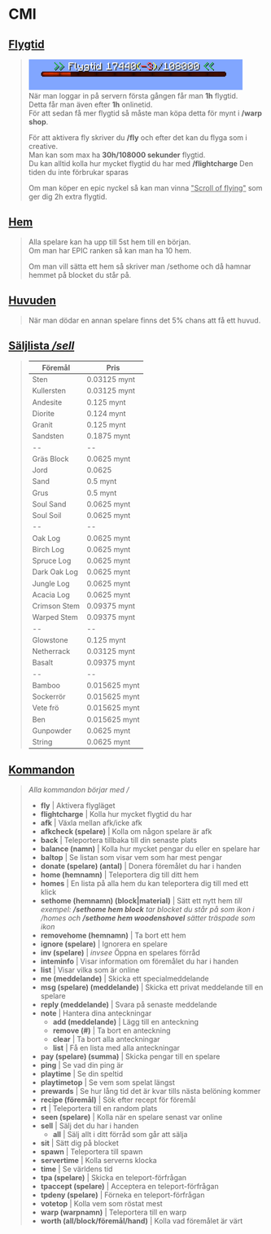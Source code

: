 # CMI

## <ins>Flygtid</ins>
>![Flygtid](../bilder/flygtid.png)  
>När man loggar in på servern första gången får man **1h** flygtid.  
Detta får man även efter **1h** onlinetid.  
För att sedan få mer flygtid så måste man köpa detta för mynt i **/warp shop**.  
>  
>För att aktivera fly skriver du **/fly** och efter det kan du flyga som i creative.  
Man kan som max ha **30h/108000 sekunder** flygtid.  
Du kan alltid kolla hur mycket flygtid du har med **/flightcharge**
Den tiden du inte förbrukar sparas
> 
>Om man köper en epic nyckel så kan man vinna <ins>"Scroll of flying"</ins> som ger dig 2h extra flygtid.

## <ins>Hem</ins>
>Alla spelare kan ha upp till 5st hem till en början.  
>Om man har EPIC ranken så kan man ha 10 hem.  
>
>Om man vill sätta ett hem så skriver man /sethome och då hamnar hemmet på blocket du står på.  

## <ins>Huvuden</ins>
>När man dödar en annan spelare finns det 5% chans att få ett huvud.

## <ins>Säljlista */sell*</ins>

>| Föremål | Pris |
>|--|--|
>| Sten | 0.03125 mynt |
>| Kullersten | 0.03125 mynt |
>| Andesite | 0.125 mynt |
>| Diorite | 0.124 mynt |
>| Granit | 0.125 mynt |
>| Sandsten | 0.1875 mynt |
>|--|--|
>| Gräs Block | 0.0625 mynt |
>| Jord | 0.0625 |
>| Sand | 0.5 mynt |
>| Grus | 0.5 mynt |
>| Soul Sand | 0.0625 mynt |
>| Soul Soil | 0.0625 mynt |
>|--|--|
>| Oak Log | 0.0625 mynt |
>| Birch Log | 0.0625 mynt |
>| Spruce Log | 0.0625 mynt |
>| Dark Oak Log | 0.0625 mynt | 
>| Jungle Log | 0.0625 mynt |
>| Acacia Log | 0.0625 mynt |
>| Crimson Stem | 0.09375 mynt |
>| Warped Stem | 0.09375 mynt |
>|--|--|
>| Glowstone | 0.125 mynt |
>| Netherrack | 0.03125 mynt |
>| Basalt | 0.09375 mynt|
>|--|--|
>| Bamboo | 0.015625 mynt |
>| Sockerrör | 0.015625 mynt |
>| Vete frö | 0.015625 mynt |
>| Ben | 0.015625 mynt |
>| Gunpowder | 0.0625 mynt |
>| String | 0.0625 mynt |  
  

## <ins>Kommandon</ins>
>*Alla kommandon börjar med /*
>- **fly** | Aktivera flygläget
>- **flightcharge** | Kolla hur mycket flygtid du har
>- **afk** | Växla mellan afk/icke afk
>- **afkcheck (spelare)** | Kolla om någon spelare är afk
>- **back** | Teleportera tillbaka till din senaste plats
>- **balance (namn)** | Kolla hur mycket pengar du eller en spelare har
>- **baltop** | Se listan som visar vem som har mest pengar
>- **donate (spelare) (antal)** | Donera föremålet du har i handen
>- **home (hemnamn)** | Teleportera dig till ditt hem
>- **homes** | En lista på alla hem du kan teleportera dig till med ett klick
>- **sethome (hemnamn) (block|material)** | Sätt ett nytt hem *till exempel: **/sethome hem block** tar blocket du står på som ikon i /homes och **/sethome hem woodenshovel** sätter träspade som ikon*
>- **removehome (hemnamn)** | Ta bort ett hem
>- **ignore (spelare)** | Ignorera en spelare
>- **inv (spelare)** | *invsee* Öppna en spelares förråd
>- **inteminfo** | Visar information om föremålet du har i handen
>- **list** | Visar vilka som är online
>- **me (meddelande)** | Skicka ett specialmeddelande
>- **msg (spelare) (meddelande)** | Skicka ett privat meddelande till en spelare
>- **reply (meddelande)** | Svara på senaste meddelande
>- **note** | Hantera dina anteckningar
>   - **add (meddelande)** | Lägg till en anteckning
>   - **remove (#)** | Ta bort en anteckning
>   - **clear** | Ta bort alla anteckningar
>   - **list** | Få en lista med alla anteckningar
>- **pay (spelare) (summa)** | Skicka pengar till en spelare
>- **ping** | Se vad din ping är
>- **playtime** | Se din speltid
>- **playtimetop** | Se vem som spelat längst
>- **prewards** | Se hur lång tid det är kvar tills nästa belöning kommer
>- **recipe (föremål)** | Sök efter recept för föremål
>- **rt** | Teleportera till en random plats
>- **seen (spelare)** | Kolla när en spelare senast var online
>- **sell** | Sälj det du har i handen
>   - **all** | Sälj allt i ditt förråd som går att sälja
>- **sit** | Sätt dig på blocket
>- **spawn** | Teleportera till spawn
>- **servertime** | Kolla serverns klocka
>- **time** | Se världens tid
>- **tpa (spelare)** | Skicka en teleport-förfrågan
>- **tpaccept (spelare)** | Acceptera en teleport-förfrågan
>- **tpdeny (spelare)** | Förneka en teleport-förfrågan
>- **votetop** | Kolla vem som röstat mest
>- **warp (warpnamn)** | Teleportera till en warp
>- **worth (all/block/föremål/hand)** | Kolla vad föremålet är värt
